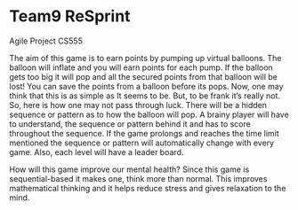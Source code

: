 # Team9 ReSprint
Agile Project 
CS555 

The aim of this game is to earn points by pumping up virtual balloons. The balloon will inflate
and you will earn points for each pump. If the balloon gets too big it will pop and all the
secured points from that balloon will be lost! You can save the points from a balloon before
its pops.
Now, one may think that this is as simple as It seems to be. But, to be frank it’s really not.
So, here is how one may not pass through luck.
There will be a hidden sequence or pattern as to how the balloon will pop.
A brainy player will have to understand, the sequence or pattern behind it and has to score
throughout the sequence. If the game prolongs and reaches the time limit mentioned the
sequence or pattern will automatically change with every game. Also, each level will have a
leader board.

How will this game improve our mental health?
Since this game is sequential-based it makes one, think more than normal. This improves
mathematical thinking and it helps reduce stress and gives relaxation to the mind.
